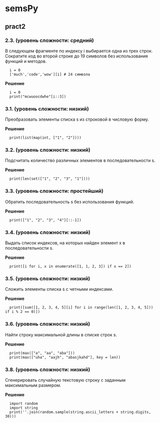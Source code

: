 # semsPy

## pract2
### 2.3. (уровень сложности: средний)
В следующем фрагменте по индексу i выбирается одна из трех строк. Сократите код во второй строке до 19 символов без использования функций и методов.
```
  i = 0
  ['much','code','wow'][i] # 24 символа
```
**Решение**
```
  i = 0
  print("mcwuoocdwhe"[i::3])
```
### 3.1. (уровень сложности: низкий)
Преобразовать элементы списка s из строковой в числовую форму.

**Решение**
```
  print(list(map(int, ["1", "2"])))
```
### 3.2. (уровень сложности: низкий)
Подсчитать количество различных элементов в последовательности s.

**Решение**
```
  print(len(set(["1", "2", "3", "1"])))
```
### 3.3. (уровень сложности: простейший)
Обратить последовательность s без использования функций.

**Решение**
```
  print(["1", "2", "3", "4"][::-1])
```
### 3.4. (уровень сложности: низкий)
Выдать список индексов, на которых найден элемент x в последовательности s.

**Решение**
```
  print([i for i, x in enumerate([1, 1, 2, 3]) if x == 2])
```
### 3.5. (уровень сложности: низкий)
Сложить элементы списка s с четными индексами.

**Решение**
```
  print([sum([1, 2, 3, 4, 5][i] for i in range(len([1, 2, 3, 4, 5])) if i % 2 == 0)])
```
### 3.6. (уровень сложности: низкий)
Найти строку максимальной длины в списке строк s.

**Решение**
```
  print(max(["a", "aa", "aba"]))
  print(max(["uha", "aajh", "abasjkahd"], key = len))
```
### 3.8. (уровень сложности: низкий)
Сгенерировать случайную текстовую строку с заданным максимальным размером.

**Решение**
```
  import random
  import string
  print(''.join(random.sample(string.ascii_letters + string.digits, 30)))
```
